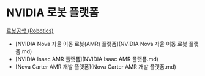 # NVIDIA 로봇 플랫폼
[로봇공학 (Robotics)](../index.md)
- [NVIDIA Nova 자율 이동 로봇(AMR) 플랫폼](NVIDIA Nova 자율 이동 로봇 플랫폼.md)
- [NVIDIA Isaac AMR 플랫폼](NVIDIA Isaac AMR 플랫폼.md)
- [Nova Carter AMR 개발 플랫폼](Nova Carter AMR 개발 플랫폼.md)
